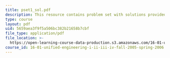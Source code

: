 ```yaml
---
title: pset1_sol.pdf
description: This resource contains problem set with solutions provided by the professor.
type: course
layout: pdf
uid: 5659aea3f9f5a506bc382b21658b7cbf
file_type: application/pdf
file_location: >-
  https://open-learning-course-data-production.s3.amazonaws.com/16-01-unified-engineering-i-ii-iii-iv-fall-2005-spring-2006/5659aea3f9f5a506bc382b21658b7cbf_pset1_sol.pdf
course_id: 16-01-unified-engineering-i-ii-iii-iv-fall-2005-spring-2006
---
```

